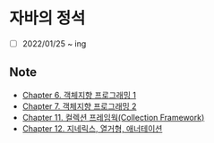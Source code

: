 # 자바의 정석

- [ ] 2022/01/25 ~ ing

## Note

- [Chapter 6. 객체지향 프로그래밍 1](chapter6.md)
- [Chapter 7. 객체지향 프로그래밍 2](chapter7.md)
- [Chapter 11. 컬렉션 프레임웍(Collection Framework)](chapter11.md)
- [Chapter 12. 지네릭스, 열거형, 애너테이션](chapter12.md)